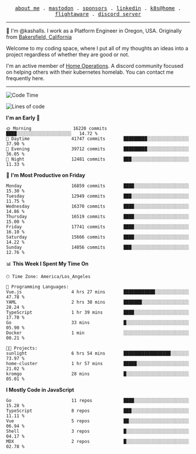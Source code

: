 <p align="center">
  <samp>
    <a href="https://jordanjones.org/">about me</a> .
    <a rel="me" href="https://mastodon.social/@kashall">mastodon</a> .
    <a href="https://github.com/sponsors/kashalls">sponsors</a> .
    <a href="https://linkedin.com/in/jordpjones">linkedin</a> .
    <a href="https://github.com/kashalls/home-cluster">k8s@home</a> .
    <a href="https://flightaware.com/adsb/stats/user/kashalls">flightaware</a> .
    <a href="https://discord.gg/V2WrCfqba9">discord server</a>
  </samp>
</p>

----------------------------------------------------------------

:wave: I'm @kashalls. I work as a Platform Engineer in Oregon, USA. Originally from [Bakersfield, California](https://maps.app.goo.gl/QQMtywTWghpXB6Tu6)

Welcome to my coding space, where I put all of my thoughts an ideas into a project regardless of whether they are good or not.

I'm an active member of [Home Operations](https://discord.gg/home-operations). A discord community focused on helping others with their kubernetes homelab. You can contact me frequently here.

----------------------------------------------------------------
<!--START_SECTION:waka-->
![Code Time](http://img.shields.io/badge/Code%20Time-2%2C479%20hrs%2021%20mins-blue)

![Lines of code](https://img.shields.io/badge/From%20Hello%20World%20I%27ve%20Written-13.9%20million%20lines%20of%20code-blue)

**I'm an Early 🐤** 

```text
🌞 Morning                16220 commits       ████░░░░░░░░░░░░░░░░░░░░░   14.72 % 
🌆 Daytime                41747 commits       █████████░░░░░░░░░░░░░░░░   37.90 % 
🌃 Evening                39712 commits       █████████░░░░░░░░░░░░░░░░   36.05 % 
🌙 Night                  12481 commits       ███░░░░░░░░░░░░░░░░░░░░░░   11.33 % 
```
📅 **I'm Most Productive on Friday** 

```text
Monday                   16859 commits       ████░░░░░░░░░░░░░░░░░░░░░   15.30 % 
Tuesday                  12949 commits       ███░░░░░░░░░░░░░░░░░░░░░░   11.75 % 
Wednesday                16370 commits       ████░░░░░░░░░░░░░░░░░░░░░   14.86 % 
Thursday                 16519 commits       ████░░░░░░░░░░░░░░░░░░░░░   15.00 % 
Friday                   17741 commits       ████░░░░░░░░░░░░░░░░░░░░░   16.10 % 
Saturday                 15666 commits       ████░░░░░░░░░░░░░░░░░░░░░   14.22 % 
Sunday                   14056 commits       ███░░░░░░░░░░░░░░░░░░░░░░   12.76 % 
```


📊 **This Week I Spent My Time On** 

```text
🕑︎ Time Zone: America/Los_Angeles

💬 Programming Languages: 
Vue.js                   4 hrs 27 mins       ████████████░░░░░░░░░░░░░   47.78 % 
YAML                     2 hrs 38 mins       ███████░░░░░░░░░░░░░░░░░░   28.24 % 
TypeScript               1 hr 39 mins        ████░░░░░░░░░░░░░░░░░░░░░   17.70 % 
Go                       33 mins             █░░░░░░░░░░░░░░░░░░░░░░░░   05.90 % 
Docker                   1 min               ░░░░░░░░░░░░░░░░░░░░░░░░░   00.21 % 

🐱‍💻 Projects: 
sunlight                 6 hrs 54 mins       ██████████████████░░░░░░░   73.97 % 
home-cluster             1 hr 57 mins        █████░░░░░░░░░░░░░░░░░░░░   21.02 % 
kromgo                   28 mins             █░░░░░░░░░░░░░░░░░░░░░░░░   05.01 % 
```

**I Mostly Code in JavaScript** 

```text
Go                       11 repos            ████░░░░░░░░░░░░░░░░░░░░░   15.28 % 
TypeScript               8 repos             ███░░░░░░░░░░░░░░░░░░░░░░   11.11 % 
Vue                      5 repos             ██░░░░░░░░░░░░░░░░░░░░░░░   06.94 % 
Shell                    3 repos             █░░░░░░░░░░░░░░░░░░░░░░░░   04.17 % 
MDX                      2 repos             █░░░░░░░░░░░░░░░░░░░░░░░░   02.78 % 
```




<!--END_SECTION:waka-->
